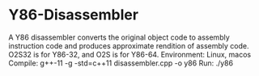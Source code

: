 # Y86-Disassembler
 
 A Y86 disassembler converts the original object code to assembly instruction code and produces approximate rendition of assembly code. O2S32 is for Y86-32, and O2S is for Y86-64.
 Environment: Linux, macos
 Compile: g++-11 -g -std=c++11 disassembler.cpp -o y86
 Run: ./y86
